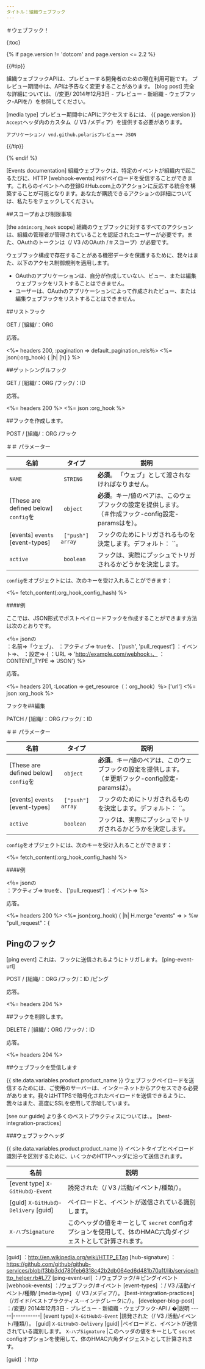 ```yaml
---
タイトル：組織ウェブフック
---
```


＃ウェブフック！

{:toc}

{% if page.version != 'dotcom' and page.version <= 2.2 %}

{{#tip}}

組織ウェブフックAPIは、プレビューする開発者のための現在利用​​可能です。
プレビュー期間中は、APIは予告なく変更することがあります。
[blog post] 完全な詳細については、（/変更/ 2014年12月3日 - プレビュー - 新組織 - ウェブフック-APIを/）を参照してください。

[media type] プレビュー期間中にAPIにアクセスするには、 {{ page.version }} `Accept`ヘッダ内のカスタム（/ V3 /メディア）を提供する必要があります。

```
アプリケーション/ vnd.github.polarisプレビュー+ JSON
```

{{/tip}}

{% endif %}

[Events documentation] 組織ウェブフックは、特定のイベントが組織内で起こるたびに、HTTP [webhook-events] `POST`ペイロードを受信することができます。これらのイベントへの登録GitHub.com上のアクションに反応する統合を構築することが可能となります。あなたが購読できるアクションの詳細については、私たちをチェックしてください。

##スコープおよび制限事項

[the `admin:org_hook` scope] 組織のウェブフックに対するすべてのアクションは、組織の管理者が管理されていることを認証されたユーザーが必要です。また、OAuthのトーク​​ンは（/ V3 /のOAuth /＃スコープ）が必要です。

ウェブフック構成で存在することがある機密データを保護するために、我々はまた、以下のアクセス制御規則を適用します。

-  OAuthのアプリケーションは、自分が作成していない、ビュー、または編集ウェブフックをリストすることはできません。
- ユーザーは、OAuthのアプリケーションによって作成されたビュー、または編集ウェブフックをリストすることはできません。

##リストフック

GET / [組織/：ORG

応答。

<%= headers 200, :pagination => default_pagination_rels％>
<%= json(:org_hook) { |h| [h] } %>


##ゲットシングルフック

GET / [組織/：ORG /フック/：ID

応答。

<%= headers 200 %>
<%= json :org_hook %>


##フックを作成します。

POST / [組織/：ORG /フック

＃＃ パラメーター

名前|タイプ|説明
-----|------|--------------
`NAME` |` STRING` | **必須**。 「ウェブ」として渡されなければなりません。
[These are defined below] `config`を|` object` | **必須**。キー/値のペアは、このウェブフックの設定を提供します。 （＃作成フック-config設定-paramsはを）。
[events] `events` [event-types] |` ["push"] array` |フックのためにトリガされるものを決定します。デフォルト： ``。
`active` |` boolean` |フックは、実際にプッシュでトリガされるかどうかを決定します。

<a name="create-hook-config-params"></a>
`config`をオブジェクトには、次のキーを受け入れることができます：

<%= fetch_content(:org_hook_config_hash) %>

####例

ここでは、JSON形式でポストペイロードフックを作成することができます方法は次のとおりです。

<％= jsonの\
：名前=>「ウェブ」、
：アクティブ=> trueを、
['push', 'pull_request'] ：イベント=>、
：設定=> {
：URL => 'http://example.com/webhook」、
：CONTENT_TYPE => 'JSON'}
%>

応答。

<%= headers 201, :Location => get_resource（：org_hook）％> ['url']
<%= json :org_hook %>


フックを##編集

PATCH / [組織/：ORG /フック/：ID

＃＃ パラメーター

名前|タイプ|説明
-----|------|--------------
[These are defined below] `config`を|` object` | **必須**。キー/値のペアは、このウェブフックの設定を提供します。 （＃更新フック-config設定-paramsは）。
[events] `events` [event-types] |` ["push"] array` |フックのためにトリガされるものを決定します。デフォルト： ``。
`active` |` boolean` |フックは、実際にプッシュでトリガされるかどうかを決定します。

<a name="update-hook-config-params"></a>
`config`をオブジェクトには、次のキーを受け入れることができます：

<%= fetch_content(:org_hook_config_hash) %>


####例

<％= jsonの\
：アクティブ=> trueを、
['pull_request'] ：イベント=>
%>

応答。

<%= headers 200 %>
<%= json(:org_hook) { |h| H.merge "events" => > %w "pull_request"：{


## Pingのフック

[ping event] これは、フックに送信されるようにトリガします。 [ping-event-url]

POST / [組織/：ORG /フック/：ID /ピング

応答。

<%= headers 204 %>


##フックを削除します。

DELETE / [組織/：ORG /フック/：ID

応答。

<%= headers 204 %>


##ウェブフックを受信します

{{ site.data.variables.product.product_name }} ウェブフックペイロードを送信するためには、ご使用のサーバーは、インターネットからアクセスできる必要があります。我々はHTTPSで暗号化されたペイロードを送信できるように、我々はまた、高度にSSLを使用して示唆しています。

[see our guide] より多くのベストプラクティスについては、。 [best-integration-practices]

###ウェブフックヘッダ

{{ site.data.variables.product.product_name }} イベントタイプとペイロード識別子を区別するために、いくつかのHTTPヘッダに沿って送信されます。

名前|説明
-----|-----------|
[event type] `X-GitHubの-Event` |誘発された（/ V3 /活動/イベント/種類/）。
[guid] `X-GitHubの-Delivery` [guid] |ペイロードと、イベントが送信されている識別します。
`X-ハブSignature` |このヘッダの値をキーとして `secret` configオプションを使用して、体のHMAC六角ダイジェストとして計算されます。


[guid] ：http://en.wikipedia.org/wiki/HTTP_ETag
[hub-signature] ： https://github.com/github/github-services/blob/f3bb3dd780feb6318c42b2db064ed6d481b70a1f/lib/service/http_helper.rb#L77
[ping-event-url] ：/ウェブフック/＃ピングイベント
[webhook-events] ：/ウェブフック/＃イベント
[event-types] ：/ V3 /活動/イベント/種類/
[media-type] （/ V3 /メディア/）。
[best-integration-practices] （/ガイド/ベストプラクティス--インテグレータに/）。
[developer-blog-post] ：/変更/ 2014年12月3日 - プレビュー - 新組織 - ウェブフック-API /
�|説明
-----|-----------|
[event type] `X-GitHubの-Event` |誘発された（/ V3 /活動/イベント/種類/）。
[guid] `X-GitHubの-Delivery` [guid] |ペイロードと、イベントが送信されている識別します。
`X-ハブSignature` |このヘッダの値をキーとして `secret` configオプションを使用して、体のHMAC六角ダイジェストとして計算されます。


[guid] ：http